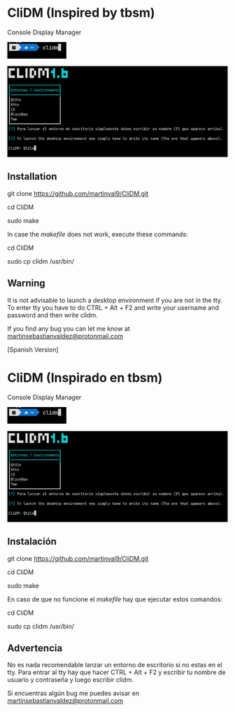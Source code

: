 # CliDM (Inspired by tbsm)
Console Display Manager

![Preview Image](https://github.com/martinval9/CliDM/blob/main/img/img1.png)

![Preview Image](https://github.com/martinval9/CliDM/blob/main/img/img2.png)

## Installation
git clone https://github.com/martinval9/CliDM.git

cd CliDM

sudo make

In case the _makefile_ does not work, execute these commands:

cd CliDM

sudo cp clidm /usr/bin/

## Warning

It is not advisable to launch a desktop environment if you are not in the tty.
To enter tty you have to do CTRL + Alt + F2 and write your username and password and then write clidm.

If you find any bug you can let me know at martinsebastianvaldez@protonmail.com

[Spanish Version]

# CliDM (Inspirado en tbsm)
Console Display Manager

![Preview Image](https://github.com/martinval9/CliDM/blob/main/img/img1.png)

![Preview Image](https://github.com/martinval9/CliDM/blob/main/img/img2.png)

## Instalación
git clone https://github.com/martinval9/CliDM.git

cd CliDM

sudo make

En caso de que no funcione el _makefile_ hay que ejecutar estos comandos:

cd CliDM

sudo cp clidm /usr/bin/

## Advertencia

No es nada recomendable lanzar un entorno de escritorio si no estas en el tty.
Para entrar al tty hay que hacer CTRL + Alt + F2 y escribir tu nombre de usuario y contraseña y luego escribir clidm.

Si encuentras algún bug me puedes avisar en martinsebastianvaldez@protonmail.com
